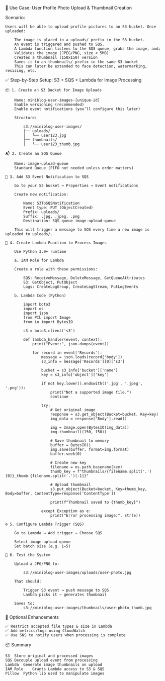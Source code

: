 📸 Use Case: User Profile Photo Upload & Thumbnail Creation

Scenario:

    Users will be able to upload profile pictures to an S3 bucket. Once uploaded:

        The image is placed in a uploads/ prefix in the S3 bucket.
        An event is triggered and pushed to SQS.
        A Lambda function listens to the SQS queue, grabs the image, and:
        Validates the image (JPEG/PNG, size < 5MB)
        Creates a thumbnail (150x150) version
        Saves it to an thumbnails/ prefix in the same S3 bucket
        This can later be extended to face detection, watermarking, resizing, etc.

✅ Step-by-Step Setup: S3 + SQS + Lambda for Image Processing


    📦 1. Create an S3 Bucket for Image Uploads
        
        Name: miniblog-user-images-[unique-id]
        Enable versioning (recommended)
        Enable event notifications (you’ll configure this later)

        Structure:

            s3://miniblog-user-images/
            ├── uploads/
            │   └── user123.jpg
            ├── thumbnails/
            │   └── user123_thumb.jpg

    📬 2. Create an SQS Queue

        Name: image-upload-queue
        Standard Queue (FIFO not needed unless order matters)

    🧪 3. Add S3 Event Notification to SQS

        Go to your S3 bucket → Properties → Event notifications

        Create new notification:

            Name: S3ToSQSNotification
            Event type: PUT (ObjectCreated)
            Prefix: uploads/
            Suffix: .jpg, .jpeg, .png
            Destination: SQS queue image-upload-queue

        This will trigger a message to SQS every time a new image is uploaded to uploads/.

    🧠 4. Create Lambda Function to Process Images

        Use Python 3.9+ runtime

        a. IAM Role for Lambda

        Create a role with these permissions:

            SQS: ReceiveMessage, DeleteMessage, GetQueueAttributes
            S3: GetObject, PutObject
            Logs: CreateLogGroup, CreateLogStream, PutLogEvents

        b. Lambda Code (Python)

            import boto3
            import os
            import json
            from PIL import Image
            from io import BytesIO

            s3 = boto3.client('s3')

            def lambda_handler(event, context):
                print("Event:", json.dumps(event))

                for record in event['Records']:
                    message = json.loads(record['body'])
                    s3_info = message['Records'][0]['s3']
                    
                    bucket = s3_info['bucket']['name']
                    key = s3_info['object']['key']
                    
                    if not key.lower().endswith(('.jpg', '.jpeg', '.png')):
                        print("Not a supported image file.")
                        continue

                    try:
                        # Get original image
                        response = s3.get_object(Bucket=bucket, Key=key)
                        img_data = response['Body'].read()

                        img = Image.open(BytesIO(img_data))
                        img.thumbnail((150, 150))

                        # Save thumbnail to memory
                        buffer = BytesIO()
                        img.save(buffer, format=img.format)
                        buffer.seek(0)

                        # Create new key
                        filename = os.path.basename(key)
                        thumb_key = f"thumbnails/{filename.split('.')[0]}_thumb.{filename.split('.')[-1]}"

                        # Upload thumbnail
                        s3.put_object(Bucket=bucket, Key=thumb_key, Body=buffer, ContentType=response['ContentType'])

                        print(f"Thumbnail saved to {thumb_key}")

                    except Exception as e:
                        print("Error processing image:", str(e))

    ⚙️ 5. Configure Lambda Trigger (SQS)

        Go to Lambda → Add trigger → Choose SQS

        Select image-upload-queue
        Set batch size (e.g. 1–5)

    🧪 6. Test the System

        Upload a JPG/PNG to:

            s3://miniblog-user-images/uploads/user-photo.jpg

        That should:

            Trigger S3 event → push message to SQS
            Lambda picks it → generates thumbnail

        Saves to:
            s3://miniblog-user-images/thumbnails/user-photo_thumb.jpg

🧼 Optional Enhancements

    ✅ Restrict accepted file types & size in Lambda
    ✅ Add metrics/logs using CloudWatch
    ✅ Use SNS to notify users when processing is complete


📦 Summary

    S3	Store original and processed images
    SQS	Decouple upload event from processing
    Lambda	Generate image thumbnails on upload
    IAM Role	Grants Lambda access to S3 & SQS
    Pillow	Python lib used to manipulate images
